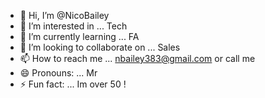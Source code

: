 - 👋 Hi, I’m @NicoBailey
- 👀 I’m interested in ... Tech
- 🌱 I’m currently learning ... FA
- 💞️ I’m looking to collaborate on ... Sales
- 📫 How to reach me ... nbailey383@gmail.com   or call me
- 😄 Pronouns: ... Mr
- ⚡ Fun fact: ... Im over 50 !

<!---
NicoBailey/NicoBailey is a ✨ special ✨ repository because its `README.md` (this file) appears on your GitHub profile.
You can click the Preview link to take a look at your changes.
--->
